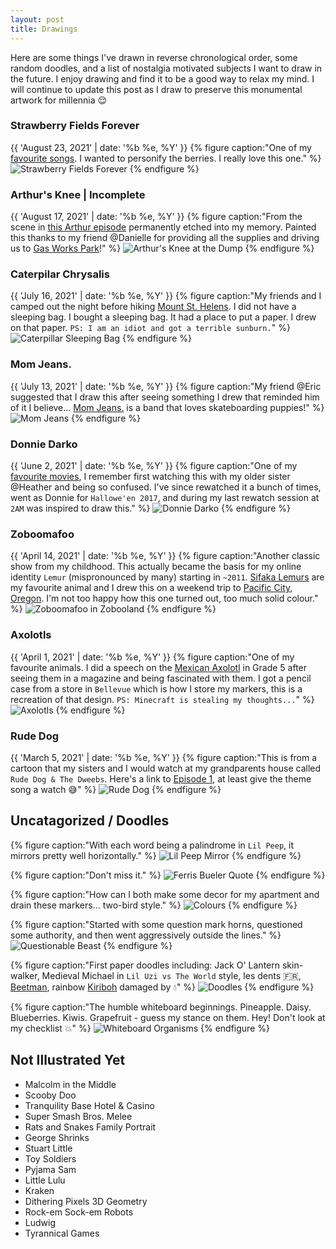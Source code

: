 ```yaml
---
layout: post
title: Drawings
---
```


Here are some things I've drawn in reverse chronological order, some random doodles, and a list of nostalgia motivated subjects I want to draw in the future. I enjoy drawing and find it to be a good way to relax my mind. I will continue to update this post as I draw to preserve this monumental artwork for millennia :relieved:

<!--
### One Colour at a Time

{{ 'December 10, 2021' | date: '%b %e, %Y' }}
{% figure caption:"" %}
![One Colour at a Time](/assets/img/drawings/one-colour-at-a-time.jpg)
{% endfigure %}
-->

### Strawberry Fields Forever

{{ 'August 23, 2021' | date: '%b %e, %Y' }}
{% figure caption:"One of my [favourite songs](https://youtu.be/HtUH9z_Oey8). I wanted to personify the berries. I really love this one." %}
![Strawberry Fields Forever](/assets/img/drawings/strawberry-fields-forever.jpg)
{% endfigure %}

### Arthur's Knee | Incomplete

{{ 'August 17, 2021' | date: '%b %e, %Y' }}
{% figure caption:"From the scene in [this Arthur episode](https://arthur.fandom.com/wiki/Arthur%27s_Knee) permanently etched into my memory. Painted this thanks to my friend @Danielle for providing all the supplies and driving us to [Gas Works Park](http://www.seattle.gov/parks/find/parks/gas-works-park)!" %}
![Arthur's Knee at the Dump](/assets/img/drawings/arthur.jpg)
{% endfigure %}

### Caterpilar Chrysalis

{{ 'July 16, 2021' | date: '%b %e, %Y' }}
{% figure caption:"My friends and I camped out the night before hiking [Mount St. Helens](https://en.wikipedia.org/wiki/Mount_St._Helens). I did not have a sleeping bag. I bought a sleeping bag. It had a place to put a paper. I drew on that paper. `PS: I am an idiot and got a terrible sunburn.`" %}
![Caterpillar Sleeping Bag](/assets/img/drawings/caterpillar.jpg)
{% endfigure %}

### Mom Jeans.

{{ 'July 13, 2021' | date: '%b %e, %Y' }}
{% figure caption:"My friend @Eric suggested that I draw this after seeing something I drew that reminded him of it I believe... [Mom Jeans.](https://momjeansca.bandcamp.com/album/puppy-love) is a band that loves skateboarding puppies!" %}
![Mom Jeans](/assets/img/drawings/mom-jeans.jpg)
{% endfigure %}

### Donnie Darko

{{ 'June 2, 2021' | date: '%b %e, %Y' }}
{% figure caption:"One of my [favourite movies](https://www.imdb.com/title/tt0246578/), I remember first watching this with my older sister @Heather and being so confused. I've since rewatched it a bunch of times, went as Donnie for `Hallowe'en 2017`, and during my last rewatch session at `2AM` was inspired to draw this." %}
![Donnie Darko](/assets/img/drawings/donnie-darko.jpg)
{% endfigure %}

### Zoboomafoo

{{ 'April 14, 2021' | date: '%b %e, %Y' }}
{% figure caption:"Another classic show from my childhood. This actually became the basis for my online identity `Lemur` (mispronounced by many) starting in `~2011`. [Sifaka Lemurs](https://en.wikipedia.org/wiki/Sifaka) are my favourite animal and I drew this on a weekend trip to [Pacific City, Oregon](https://en.wikipedia.org/wiki/Pacific_City,_Oregon). I'm not too happy how this one turned out, too much solid colour." %}
![Zoboomafoo in Zobooland](/assets/img/drawings/zoboomafoo.jpg)
{% endfigure %}

### Axolotls

{{ 'April 1, 2021' | date: '%b %e, %Y' }}
{% figure caption:"One of my favourite animals. I did a speech on the [Mexican Axolotl](https://en.wikipedia.org/wiki/Axolotl) in Grade 5 after seeing them in a magazine and being fascinated with them. I got a pencil case from a store in `Bellevue` which is how I  store my markers, this is a recreation of that design. `PS: Minecraft is stealing my thoughts...`" %}
![Axolotls](/assets/img/drawings/axolotls.jpg)
{% endfigure %}

### Rude Dog

{{ 'March 5, 2021' | date: '%b %e, %Y' }}
{% figure caption:"This is from a cartoon that my sisters and I would watch at my grandparents house called `Rude Dog & The Dweebs`.
Here's a link to [Episode 1](https://youtu.be/aj3XSmBcOHs), at least give the theme song a watch :sweat_smile:" %}
![Rude Dog](/assets/img/drawings/rude-dog.jpg)
{% endfigure %}

## Uncatagorized / Doodles

{% figure caption:"With each word being a palindrome in `Lil Peep`, it mirrors pretty well horizontally." %}
![Lil Peep Mirror](/assets/img/drawings/lil-peep-mirror.jpg)
{% endfigure %}

{% figure caption:"Don't miss it." %}
![Ferris Bueler Quote](/assets/img/drawings/ferris-bueler.jpg)
{% endfigure %}

{% figure caption:"How can I both make some decor for my apartment and drain these markers... two-bird style." %}
![Colours](/assets/img/drawings/colours.jpg)
{% endfigure %}

{% figure caption:"Started with some question mark horns, questioned some authority, and then went aggressively outside the lines." %}
![Questionable Beast](/assets/img/drawings/beast.jpg)
{% endfigure %}

{% figure caption:"First paper doodles including: Jack O' Lantern skin-walker, Medieval Michael in `Lil Uzi vs The World` style, les dents :fr:, [Beetman](https://americandad.fandom.com/wiki/Beetman), rainbow [Kiriboh](https://yugioh.fandom.com/wiki/Kuriboh) damaged by :droplet:" %}
![Doodles](/assets/img/drawings/doodles.jpg)
{% endfigure %}

{% figure caption:"The humble whiteboard beginnings. Pineapple. Daisy. Blueberries. Kiwis. Grapefruit - guess my stance on them. Hey! Don't look at my checklist :boom:" %}
![Whiteboard Organisms](/assets/img/drawings/whiteboard-organisms.jpg)
{% endfigure %}

## Not Illustrated Yet

- Malcolm in the Middle
- Scooby Doo
- Tranquility Base Hotel & Casino
- Super Smash Bros. Melee
- Rats and Snakes Family Portrait
- George Shrinks
- Stuart Little
- Toy Soldiers
- Pyjama Sam
- Little Lulu
- Kraken
- Dithering Pixels 3D Geometry
- Rock-em Sock-em Robots
- Ludwig
- Tyrannical Games
